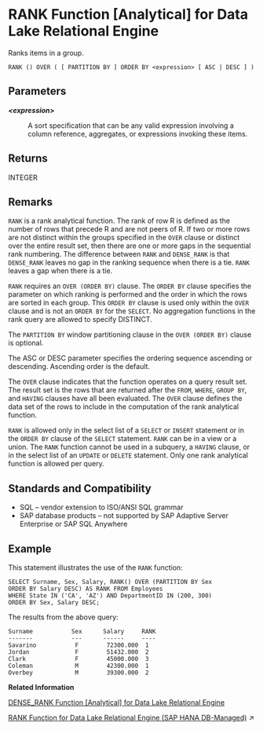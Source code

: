 <!-- loioa57337e084f21015aa46b31299b91d70 -->

# RANK Function \[Analytical\] for Data Lake Relational Engine

Ranks items in a group.



```
RANK () OVER ( [ PARTITION BY ] ORDER BY <expression> [ ASC | DESC ] )
```



<a name="loioa57337e084f21015aa46b31299b91d70__RANK_parm1"/>

## Parameters


<dl>
<dt><b>

*<expression\>*

</b></dt>
<dd>

A sort specification that can be any valid expression involving a column reference, aggregates, or expressions invoking these items.



</dd>
</dl>



<a name="loioa57337e084f21015aa46b31299b91d70__RANK_return1"/>

## Returns

INTEGER



<a name="loioa57337e084f21015aa46b31299b91d70__RANK_remarks1"/>

## Remarks

`RANK` is a rank analytical function. The rank of row R is defined as the number of rows that precede R and are not peers of R. If two or more rows are not distinct within the groups specified in the `OVER` clause or distinct over the entire result set, then there are one or more gaps in the sequential rank numbering. The difference between `RANK` and `DENSE_RANK` is that `DENSE_RANK` leaves no gap in the ranking sequence when there is a tie. `RANK` leaves a gap when there is a tie.

`RANK` requires an `OVER (ORDER BY)` clause. The `ORDER BY` clause specifies the parameter on which ranking is performed and the order in which the rows are sorted in each group. This `ORDER BY` clause is used only within the `OVER` clause and is not an `ORDER BY` for the `SELECT`. No aggregation functions in the rank query are allowed to specify DISTINCT.

The `PARTITION BY` window partitioning clause in the `OVER (ORDER BY)` clause is optional.

The ASC or DESC parameter specifies the ordering sequence ascending or descending. Ascending order is the default.

The `OVER` clause indicates that the function operates on a query result set. The result set is the rows that are returned after the `FROM`, `WHERE`, `GROUP BY`, and `HAVING` clauses have all been evaluated. The `OVER` clause defines the data set of the rows to include in the computation of the rank analytical function.

`RANK` is allowed only in the select list of a `SELECT` or `INSERT` statement or in the `ORDER BY` clause of the `SELECT` statement. `RANK` can be in a view or a union. The `RANK` function cannot be used in a subquery, a `HAVING` clause, or in the select list of an `UPDATE` or `DELETE` statement. Only one rank analytical function is allowed per query.



<a name="loioa57337e084f21015aa46b31299b91d70__RANK_standards1"/>

## Standards and Compatibility

-   SQL – vendor extension to ISO/ANSI SQL grammar
-   SAP database products – not supported by SAP Adaptive Server Enterprise or SAP SQL Anywhere



<a name="loioa57337e084f21015aa46b31299b91d70__RANK_example1"/>

## Example

This statement illustrates the use of the `RANK` function:

```
SELECT Surname, Sex, Salary, RANK() OVER (PARTITION BY Sex 
ORDER BY Salary DESC) AS RANK FROM Employees 
WHERE State IN ('CA', 'AZ') AND DepartmentID IN (200, 300)
ORDER BY Sex, Salary DESC;
```

The results from the above query:

```
Surname           Sex      Salary     RANK
-------           ---      ------     ----
Savarino           F        72300.000  1
Jordan             F        51432.000  2
Clark              F        45000.000  3
Coleman            M        42300.000  1
Overbey            M        39300.000  2
```

**Related Information**  


[DENSE\_RANK Function \[Analytical\] for Data Lake Relational Engine](dense-rank-function-analytical-for-data-lake-relational-engine-a54d078.md "Ranks items in a group.")

[RANK Function for Data Lake Relational Engine (SAP HANA DB-Managed)](https://help.sap.com/viewer/a898e08b84f21015969fa437e89860c8/2023_2_QRC/en-US/36d411cb841f42c792858d7cab19b626.html "Ranks items in a group.") :arrow_upper_right:

